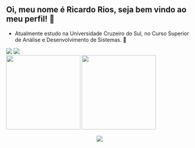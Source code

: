 ## Oi, meu nome é Ricardo Rios, seja bem vindo ao meu perfil! 👋

- Atualmente estudo na Universidade Cruzeiro do Sul, no Curso Superior de Análise e Desenvolvimento de Sistemas. 👾

<div> 
  <a href="mailto:ricardovu1@protonmail.com" target="_blank"><img src="https://img.shields.io/badge/Gmail-D14836?style=for-the-badge&logo=gmail&logoColor=white"></a>
  <a href="https://www.linkedin.com/in/ricardorios1" target="_blank"><img src="https://img.shields.io/badge/-LinkedIn-%230077B5?style=for-the-badge&logo=linkedin&logoColor=white" target="_blank"></a>
</div>

<div>
  <a href="https://github.com/ricks-xz"></a>
  <img height="200em" src="https://github-readme-stats.vercel.app/api?username=ricks-xz&theme=tokyonight&show_icons=false">
  <img height="200em" src="https://github-readme-stats.vercel.app/api/top-langs/?username=ricks-xz&theme=tokyonight&langs_count=8"> 
</div>

<p align="center">
  <a href="https://skillicons.dev">
    <img src="https://skillicons.dev/icons?i=html,css,js,cs,dotnet" />
  </a>
</p>
